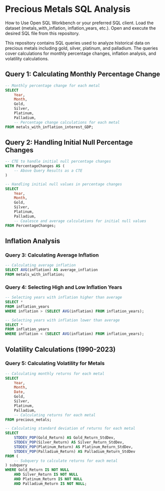 # Precious Metals SQL Analysis

How to Use
Open SQL Workbench or your preferred SQL client.
Load the dataset (metals_with_inflation, inflation_years, etc.).
Open and execute the desired SQL file from this repository.

This repository contains SQL queries used to analyze historical data on precious metals including gold, silver, platinum, and palladium. The queries cover calculations for monthly percentage changes, inflation analysis, and volatility calculations.

## Query 1: Calculating Monthly Percentage Change

```sql
-- Monthly percentage change for each metal
SELECT 
    Year, 
    Month, 
    Gold, 
    Silver, 
    Platinum, 
    Palladium, 
    -- Percentage change calculations for each metal
FROM metals_with_inflation_interest_GDP;
```

## Query 2: Handling Initial Null Percentage Changes

```sql
-- CTE to handle initial null percentage changes
WITH PercentageChanges AS (
    -- Above Query Results as a CTE
)

-- Handling initial null values in percentage changes
SELECT 
    Year, 
    Month, 
    Gold, 
    Silver, 
    Platinum, 
    Palladium, 
    -- Coalesce and average calculations for initial null values
FROM PercentageChanges;
```

## Inflation Analysis

### Query 3: Calculating Average Inflation

```sql
-- Calculating average inflation
SELECT AVG(inflation) AS average_inflation 
FROM metals_with_inflation;
```

### Query 4: Selecting High and Low Inflation Years

```sql
-- Selecting years with inflation higher than average
SELECT * 
FROM inflation_years 
WHERE inflation > (SELECT AVG(inflation) FROM inflation_years);

-- Selecting years with inflation lower than average
SELECT * 
FROM inflation_years 
WHERE inflation < (SELECT AVG(inflation) FROM inflation_years);
```

## Volatility Calculations (1990-2023)

### Query 5: Calculating Volatility for Metals

```sql
-- Calculating monthly returns for each metal
SELECT 
    Year, 
    Month, 
    Date, 
    Gold, 
    Silver, 
    Platinum, 
    Palladium, 
    -- Calculating returns for each metal
FROM precious_metals;

-- Calculating standard deviation of returns for each metal
SELECT 
    STDDEV_POP(Gold_Return) AS Gold_Return_StdDev, 
    STDDEV_POP(Silver_Return) AS Silver_Return_StdDev, 
    STDDEV_POP(Platinum_Return) AS Platinum_Return_StdDev, 
    STDDEV_POP(Palladium_Return) AS Palladium_Return_StdDev 
FROM (
    -- Subquery to calculate returns for each metal
) subquery 
WHERE Gold_Return IS NOT NULL 
    AND Silver_Return IS NOT NULL 
    AND Platinum_Return IS NOT NULL 
    AND Palladium_Return IS NOT NULL;
